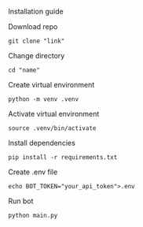 Installation guide

Download repo
```
git clone "link"
```
Change directory
```
cd "name"
```

Create virtual environment
```
python -m venv .venv
```

Activate virtual environment
```
source .venv/bin/activate
```

Install dependencies
```
pip install -r requirements.txt
```

Create .env file
```
echo BOT_TOKEN="your_api_token">.env
```

Run bot
```
python main.py
```

